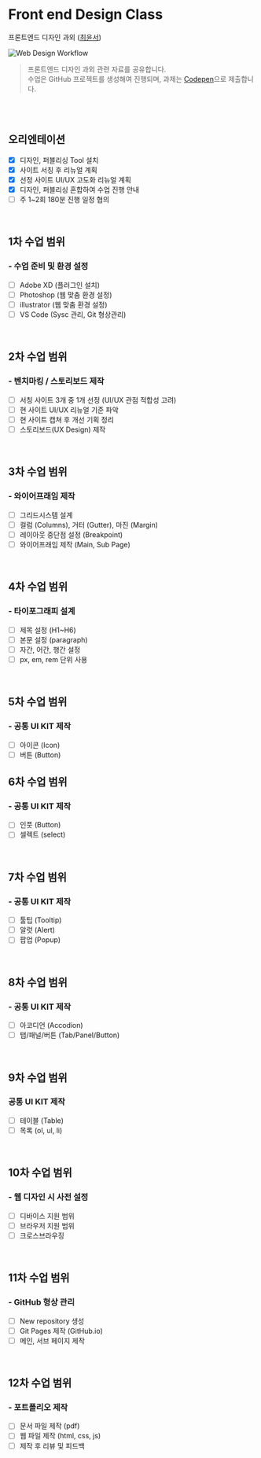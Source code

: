 # Front end Design Class
프론트엔드 디자인 과외 ([최윤서](https://github.com/yoonie1005))

![Web Design Workflow](https://i.imgur.com/Qh7nkfG.png)
> 프론트엔드 디자인 과외 관련 자료를 공유합니다. <br>
> 수업은 GitHub 프로젝트를 생성해여 진행되며, 과제는 [Codepen](https://codepen.io/your-work)으로 제출합니다.

<br>
<br>

## 오리엔테이션
- [x] 디자인, 퍼블리싱 Tool 설치
- [x] 사이트 서칭 후 리뉴얼 계획
- [x] 선정 사이트 UI/UX 고도화 리뉴얼 계획
- [x] 디자인, 퍼블리싱 혼합하여 수업 진행 안내
- [ ] 주 1~2회 180분 진행 일정 협의

<br>

## 1차 수업 범위
### - 수업 준비 및 환경 설정
- [ ] Adobe XD (플러그인 설치)
- [ ] Photoshop (웹 맞춤 환경 설정)
- [ ] illustrator (웹 맞춤 환경 설정)
- [ ] VS Code (Sysc 관리, Git 형상관리)

<br>

## 2차 수업 범위
### - 벤치마킹 / 스토리보드 제작
- [ ] 서칭 사이트 3개 중 1개 선정 (UI/UX 관점 적합성 고려)
- [ ] 현 사이트 UI/UX 리뉴얼 기준 파악
- [ ] 현 사이트 캡쳐 후 개선 기획 정리
- [ ] 스토리보드(UX Design) 제작

<br>

## 3차 수업 범위
### - 와이어프래임 제작
- [ ] 그리드시스템 설계
- [ ] 컬럼 (Columns), 거터 (Gutter), 마진 (Margin)
- [ ] 레이아웃 중단점 설정 (Breakpoint)
- [ ] 와이어프래임 제작 (Main, Sub Page)

<br>

## 4차 수업 범위
### - 타이포그래피 설계
- [ ] 제목 설정 (H1~H6)
- [ ] 본문 설정 (paragraph)
- [ ] 자간, 어간, 행간 설정
- [ ] px, em, rem 단위 사용

<br>

## 5차 수업 범위
### - 공통 UI KIT 제작
- [ ] 아이콘 (Icon)
- [ ] 버튼 (Button)
     
## 6차 수업 범위
### - 공통 UI KIT 제작
- [ ] 인풋 (Button)
- [ ] 셀렉트 (select)

<br>

## 7차 수업 범위
### - 공통 UI KIT 제작
- [ ] 툴팁 (Tooltip)
- [ ] 알럿 (Alert)
- [ ] 팝업 (Popup)

<br>

## 8차 수업 범위
### - 공통 UI KIT 제작
- [ ] 아코디언 (Accodion)
- [ ] 탭/패널/버튼 (Tab/Panel/Button)

<br>

## 9차 수업 범위
### 공통 UI KIT 제작
- [ ] 테이블 (Table)
- [ ] 목록 (ol, ul, li)

<br>

## 10차 수업 범위
### - 웹 디자인 시 사전 설정
  - [ ] 디바이스 지원 범위
  - [ ] 브라우저 지원 범위
  - [ ] 크로스브라우징

<br>

## 11차 수업 범위
### - GitHub 형상 관리
  - [ ] New repository 생성
  - [ ] Git Pages 제작 (GitHub.io)
  - [ ] 메인, 서브 페이지 제작

<br>

## 12차 수업 범위
### - 포트폴리오 제작
  - [ ] 문서 파일 제작 (pdf)
  - [ ] 웹 파일 제작 (html, css, js)
  - [ ] 제작 후 리뷰 및 피드백

